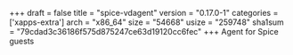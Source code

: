 +++
draft = false
title = "spice-vdagent"
version = "0.17.0-1"
categories = ['xapps-extra']
arch = "x86_64"
size = "54668"
usize = "259748"
sha1sum = "79cdad3c36186f575d875247ce63d19120cc6fec"
+++
Agent for Spice guests